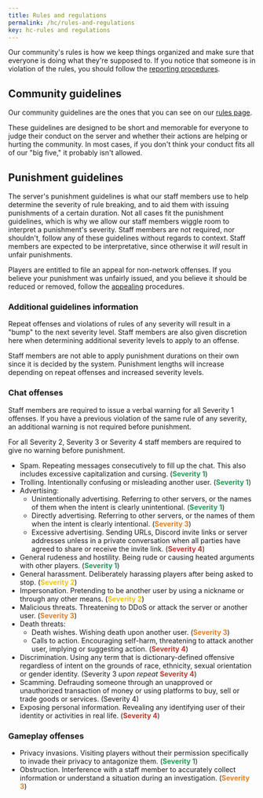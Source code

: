 ```yaml
---
title: Rules and regulations
permalink: /hc/rules-and-regulations
key: hc-rules and regulations
---
```


Our community's rules is how we keep things organized and make sure that everyone is doing what they're supposed to. If you notice that someone is in violation of the rules, you should follow the [reporting procedures](#reporting).

## Community guidelines
Our community guidelines are the ones that you can see on our [rules page](../rules).

These guidelines are designed to be short and memorable for everyone to judge their conduct on the server and whether their actions are helping or hurting the community. In most cases, if you don't think your conduct fits all of our "big five," it probably isn't allowed.

## Punishment guidelines
The server's punishment guidelines is what our staff members use to help determine the severity of rule breaking, and to aid them with issuing punishments of a certain duration. Not all cases fit the punishment guidelines, which is why we allow our staff members wiggle room to interpret a punishment's severity. Staff members are not required, nor shouldn't, follow any of these guidelines without regards to context. Staff members are expected to be interpretative, since otherwise it *will* result in unfair punishments.

Players are entitled to file an appeal for non-network offenses. If you believe your punishment was unfairly issued, and you believe it should be reduced or removed, follow the [appealing](#appealing) procedures.

### Additional guidelines information
Repeat offenses and violations of rules of any severity will result in a "bump" to the next severity level. Staff members are also given discretion here when determining additional severity levels to apply to an offense.

Staff members are not able to apply punishment durations on their own since it is decided by the system. Punishment lengths will increase depending on repeat offenses and increased severity levels.

### Chat offenses
Staff members are required to issue a verbal warning for all <span class="severity-1">Severity 1</span> offenses. If you have a previous violation of the same rule of any severity, an additional warning is not required before punishment.

For all <span class="severity-2">Severity 2</span>, <span class="severity-3">Severity 3</span> or <span class="severity-4">Severity 4</span> staff members are required to give no warning before punishment.

* Spam. Repeating messages consecutively to fill up the chat. This also includes excessive capitalization and cursing. (<strong><span style="color: #239B56">Severity 1</span></strong>)
* Trolling. Intentionally confusing or misleading another user. (<strong><span style="color: #239B56">Severity 1</span></strong>)
* Advertising:
  * Unintentionally advertising. Referring to other servers, or the names of them when the intent is clearly unintentional. (<strong><span style="color: #239B56">Severity 1</span></strong>)
  * Directly advertising. Referring to other servers, or the names of them when the intent is clearly intentional. (<strong><span style="color: #E67E22">Severity 3</span></strong>)
  * Excessive advertising. Sending URLs, Discord invite links or server addresses unless in a private conversation when all parties have agreed to share or receive the invite link. (<strong><span style="color: #C0392B">Severity 4</span></strong>)
* General rudeness and hostility. Being rude or causing heated arguments with other players. (<strong><span style="color: #239B56">Severity 1</span></strong>)
* General harassment. Deliberately harassing players after being asked to stop. (<strong><span style="color: #F1C40F">Severity 2</span></strong>)
* Impersonation. Pretending to be another user by using a nickname or through any other means. (<strong><span style="color: #F1C40F">Severity 2</span></strong>)
* Malicious threats. Threatening to DDoS or attack the server or another user. (<strong><span style="color: #E67E22">Severity 3</span></strong>)
* Death threats:
  * Death wishes. Wishing death upon another user. (<strong><span style="color: #E67E22">Severity 3</span></strong>)
  * Calls to action. Encouraging self-harm, threatening to attack another user, implying or suggesting action. (<strong><span style="color: #C0392B">Severity 4</span></strong>)
* Discrimination. Using any term that is dictionary-defined offensive regardless of intent on the grounds of race, ethnicity, sexual orientation or gender identity. (<span class="severity-3">Severity 3</span> *upon repeat* <strong><span style="color: #C0392B">Severity 4</span></strong>)
* Scamming. Defrauding someone through an unapproved or unauthorized transaction of money or using platforms to buy, sell or trade goods or services. (<span class="severity-4">Severity 4</span>)
* Exposing personal information. Revealing any identifying user of their identity or activities in real life. (<strong><span style="color: #C0392B">Severity 4</span></strong>)

### Gameplay offenses
* Privacy invasions. Visiting players without their permission specifically to invade their privacy to antagonize them. (<strong><span style="color: #239B56">Severity 1</span></strong>)
* Obstruction. Interference with a staff member to accurately collect information or understand a situation during an investigation. (<strong><span style="color: #E67E22">Severity 3</span></strong>)

<!-- <strong><span style="color: #B03A2E">Network Ban</span>:</strong> -->
